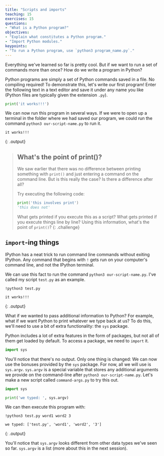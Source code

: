```yaml
---
title: "Scripts and imports"
teaching: 15
exercises: 15
questions:
- "What is a Python program?"
objectives:
- "Explain what constitutes a Python program."
- "Import Python modules."
keypoints:
- "To run a Python program, use `python3 program_name.py`."
---
```


Everything we've learned so far is pretty cool. 
But if we want to run a set of commands more than once?
How do we write a program in Python?

Python programs are simply a set of Python commands saved in a file.
No compiling required!
To demonstrate this, let's write our first program! 
Enter the following text in a text editor and save it under any name you like 
(Python files are typically given the extension `.py`).

```python
print('it works!!!')
```


We can now run this program in several ways.
If we were to open up a terminal in the folder where we had saved our program, 
we could run the command `python3 our-script-name.py` to run it.

```
it works!!!
```
{: .output}

> ## What's the point of print()?
> We saw earlier that there was no difference between printing something with `print()`
> and just entering a command on the command line.
> But is this really the case?
> Is there a difference after all?
> 
> Try executing the following code:
> 
> ```python
> print('this involves print')
> 'this does not'
> ```
> 
> What gets printed if you execute this as a script?
> What gets printed if you execute things line by line?
> Using this information, what's the point of `print()`?
{: .challenge}

## `import`-ing things

IPython has a neat trick to run command line commands without exiting IPython.
Any command that begins with `!` gets run on your computer's command line,
and not the IPython terminal.

We can use this fact to run the command `python3 our-script-name.py`.
I've called my script `test.py` as an example.

```
!python3 test.py
```

```
it works!!!
```
{: .output}

What if we wanted to pass additional information to Python?
For example, what if we want Python to print whatever we type back at us?
To do this, we'll need to use a bit of extra functionality:
the `sys` package.

Python includes a lot of extra features in the form of packages, 
but not all of them get loaded by default.
To access a package, we need to `import` it.

```python
import sys
```


You'll notice that there's no output.
Only one thing is changed:
We can now use the bonuses provided by the `sys` package.
For now, all we will use is `sys.argv`.
`sys.argv` is a special variable 
that stores any additional arguments we provide on the command-line
after `python3 our-script-name.py`.
Let's make a new script called `command-args.py` to try this out.

```python
import sys

print('we typed: ', sys.argv)
```


We can then execute this program with:
```
!python3 test.py word1 word2 3
```

```
we typed: ['test.py', 'word1', 'word2', '3']
```
{: .output}

You'll notice that `sys.argv` looks different from other data types we've seen so far.
`sys.argv` is a list (more about this in the next session).
